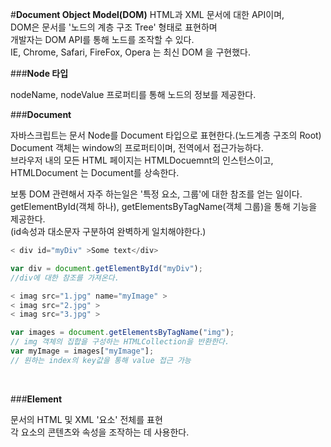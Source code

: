 #**Document Object Model(DOM)**
HTML과 XML 문서에 대한 API이며,<br>
DOM은 문서를 '노드의 계층 구조 Tree' 형태로 표현하며<br>
개발자는 DOM API를 통해 노드를 조작할 수 있다.<br>
IE, Chrome, Safari, FireFox, Opera 는 최신 DOM 을 구현했다.<br>


###**Node 타입**

nodeName, nodeValue 프로퍼티를 통해 노드의 정보를 제공한다.<br>


###**Document**

자바스크립트는 문서 Node를 Document 타입으로 표현한다.(노드계층 구조의 Root)<br>
Document 객체는 window의 프로퍼티이며, 전역에서 접근가능하다.<br>
브라우저 내의 모든 HTML 페이지는 HTMLDocuemnt의 인스턴스이고,<br>
HTMLDocument 는 Document를 상속한다.<br>

보통 DOM 관련해서 자주 하는일은 '특정 요소, 그룹'에 대한 참조를 얻는 일이다.<br>
getElementById(객체 하나), getElementsByTagName(객체 그룹)을 통해 기능을 제공한다.<br>
(id속성과 대소문자 구분하여 완벽하게 일치해야한다.)<br>

```javascript
< div id="myDiv" >Some text</div>

var div = document.getElementById("myDiv");
//div에 대한 참조를 가져온다.

< imag src="1.jpg" name="myImage" >
< imag src="2.jpg" >
< imag src="3.jpg" >

var images = document.getElementsByTagName("img");
// img 객체의 집합을 구성하는 HTMLCollection을 반환한다.
var myImage = images["myImage"];
// 원하는 index의 key값을 통해 value 접근 가능
```


<br>

###**Element**

문서의 HTML 및 XML '요소' 전체를 표현<br>
각 요소의 콘텐츠와 속성을 조작하는 데 사용한다.
